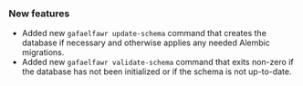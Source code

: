 ### New features

- Added new `gafaelfawr update-schema` command that creates the database if necessary and otherwise applies any needed Alembic migrations.
- Added new `gafaelfawr validate-schema` command that exits non-zero if the database has not been initialized or if the schema is not up-to-date.
